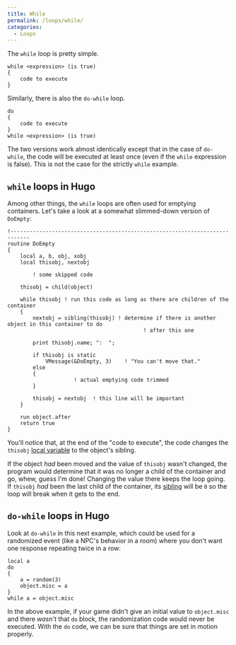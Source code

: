 ```yaml
---
title: While
permalink: /loops/while/
categories: 
  - Loops
---
```


The `while` loop is pretty simple.

    while <expression> (is true)
    {
        code to execute
    }

Similarly, there is also the `do-while` loop.

    do 
    {
        code to execute
    }
    while <expression> (is true)

The two versions work almost identically except that in the case of
`do-while`, the code will be executed at least once (even if the `while`
expression is false). This is not the case for the strictly `while`
example.

## `while` loops in Hugo

Among other things, the `while` loops are often used for emptying
containers. Let's take a look at a somewhat slimmed-down version of
`DoEmpty`:

    !----------------------------------------------------------------------------
    routine DoEmpty
    {
        local a, b, obj, xobj
        local thisobj, nextobj

            ! some skipped code

        thisobj = child(object)

        while thisobj ! run this code as long as there are children of the container
        {
            nextobj = sibling(thisobj) ! determine if there is another object in this container to do
                                               ! after this one

            print thisobj.name; ":  ";

            if thisobj is static
                VMessage(&DoEmpty, 3)    ! "You can't move that."
            else
            {
                         ! actual emptying code trimmed
            }

            thisobj = nextobj  ! this line will be important
        }

        run object.after
        return true
    }

You'll notice that, at the end of the "code to execute", the code
changes the `thisobj` [local variable](/basics/variables/) 
to the object's sibling.

If the object *had* been moved and the value of `thisobj` wasn't
changed, the program would determine that it was no longer a child of
the container and go, whew, guess I'm done! Changing the value there
keeps the loop going. If `thisobj` *had* been the last child of the
container, its [sibling](/basics/object_tree) will be `0` so the loop
will break when it gets to the end.

## `do-while` loops in Hugo

Look at `do-while` in this next example, which could be used for a
randomized event (like a NPC's behavior in a room) where you don't want
one response repeating twice in a row:

    local a
    do
    {
        a = random(3)
        object.misc = a
    }
    while a = object.misc

In the above example, if your game didn't give an initial value to
`object.misc` and there *wasn't* that `do` block, the randomization code
would never be executed. With the `do` code, we can be sure that things
are set in motion properly.
